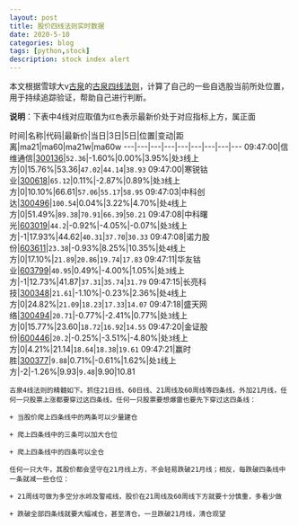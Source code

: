 ```yaml
---
layout: post
title: 股价四线法则实时数据
date: 2020-5-10
categories: blog
tags: [python,stock]
description: stock index alert
---
```



本文根据雪球大v[古泉](https://xueqiu.com/u/7148646888)的[古泉四线法则](https://xueqiu.com/7148646888/130498192)，计算了自己的一些自选股当前所处位置，用于持续追踪验证，帮助自己进行判断。

**说明**：下表中4线对应取值为`红色`表示最新价处于对应指标上方，属正面

时间|名称|代码|最新价|当日|3日|5日|位置|变动|距离|ma21|ma60|ma21w|ma60w
---|---|---|---|---|---|---|---|---
09:47:00|信维通信|[300136](https://xueqiu.com/S/SZ300136)|`52.36`|-1.60%|0.00%|3.95%|处`3`线上方|0|15.76%|53.36|`47.02`|`44.14`|`38.93`
09:47:00|寒锐钴业|[300618](https://xueqiu.com/S/SZ300618)|`65.12`|0.11%|-2.87%|0.89%|处`3`线上方|0|10.10%|66.61|`57.06`|`55.17`|`58.95`
09:47:03|中科创达|[300496](https://xueqiu.com/S/SZ300496)|`100.54`|0.04%|3.22%|4.70%|处`4`线上方|0|51.49%|`89.38`|`70.91`|`66.39`|`50.21`
09:47:08|中科曙光|[603019](https://xueqiu.com/S/SH603019)|`44.2`|-0.92%|-4.05%|-0.07%|处`3`线上方|-1|17.93%|44.62|`40.31`|`37.70`|`30.33`
09:47:08|诺力股份|[603611](https://xueqiu.com/S/SH603611)|`23.38`|-0.93%|8.25%|10.35%|处`4`线上方|0|17.10%|`21.89`|`20.86`|`19.74`|`17.83`
09:47:11|华友钴业|[603799](https://xueqiu.com/S/SH603799)|`40.95`|0.49%|-4.00%|1.05%|处`3`线上方|-1|12.73%|41.87|`37.31`|`35.74`|`31.79`
09:47:15|长亮科技|[300348](https://xueqiu.com/S/SZ300348)|`21.61`|-1.10%|-0.23%|2.36%|处`4`线上方|0|24.82%|`21.09`|`18.23`|`17.33`|`14.07`
09:47:18|盛天网络|[300494](https://xueqiu.com/S/SZ300494)|`20.71`|-0.77%|-2.41%|0.77%|处`3`线上方|0|15.77%|23.60|`18.72`|`16.92`|`14.55`
09:47:20|金证股份|[600446](https://xueqiu.com/S/SH600446)|`20.2`|-0.25%|-3.51%|-4.80%|处`3`线上方|0|4.21%|21.14|`18.64`|`18.38`|`19.61`
09:47:21|赢时胜|[300377](https://xueqiu.com/S/SZ300377)|`9.88`|0.71%|-0.61%|1.62%|处`1`线上方|-2|-1.26%|9.93|`9.48`|9.90|10.81

```
古泉4线法则的精髓如下。抓住21日线、60日线、21周线及60周线等四条线，外加21月线，任何一只股票上涨都要穿过这四条线，任何一只股票要想爆雷也要先下穿过这四条线：

+ 当股价爬上四条线中的两条可以少量建仓

+ 爬上四条线中的三条可以加大仓位

+ 爬上四条线中的四条可以全仓

任何一只大牛，其股价都会坚守在21月线上方，不会轻易跌破21月线；相反，每跌破四条线中一条就减一些仓位：

+ 21周线可做为多空分水岭及警戒线，股价在21周线及60周线下方就要十分慎重，多看少做

+ 跌破全部四条线就要大幅减仓，甚至清仓，一旦跌破21月线，清仓观望
```